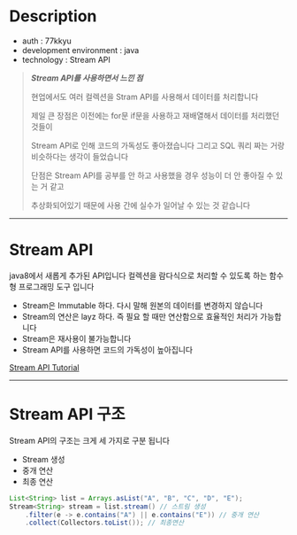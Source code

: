 # Description
- auth : 77kkyu
- development environment : java
- technology : Stream API

> **_Stream API를 사용하면서 느낀 점_**
> 
> 현업에서도 여러 컬렉션을 Stram API를 사용해서 데이터를 처리합니다
> 
> 제일 큰 장점은 이전에는 for문 if문을 사용하고 재배열해서 데이터를 처리했던 것들이
> 
> Stream API로 인해 코드의 가독성도 좋아졌습니다 그리고 SQL 쿼리 짜는 거랑 비슷하다는 생각이 들었습니다
> 
> 단점은 Stream API를 공부를 안 하고 사용했을 경우 성능이 더 안 좋아질 수 있는 거 같고
> 
> 추상화되어있기 때문에 사용 간에 실수가 일어날 수 있는 것 같습니다

---

# Stream API

java8에서 새롭게 추가된 API입니다 컬렉션을 람다식으로 처리할 수 있도록 하는
함수형 프로그래밍 도구 입니다

- Stream은 Immutable 하다. 다시 말해 원본의 데이터를 변경하지 않습니다
- Stream의 연산은 layz 하다. 즉 필요 할 때만 연산함으로 효율적인 처리가 가능합니다
- Stream은 재사용이 불가능합니다
- Stream API를 사용하면 코드의 가독성이 높아집니다


[Stream API Tutorial](https://www.tutorialspoint.com/java8/java8_streams.htm)

---

# Stream API 구조

Stream API의 구조는 크게 세 가지로 구분 됩니다
- Stream 생성
- 중개 연산
- 최종 연산

``` java
List<String> list = Arrays.asList("A", "B", "C", "D", "E");
Stream<String> stream = list.stream() // 스트림 생성
    .filter(e -> e.contains("A") || e.contains("E")) // 중개 연산
    .collect(Collectors.toList()); // 최종연산
```



